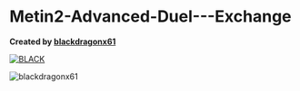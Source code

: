# Metin2-Advanced-Duel---Exchange

**Created by [blackdragonx61](https://metin2.dev/board/profile/14335-mali/)**

[![BLACK](https://img.youtube.com/vi/txw-igBzoyM/maxresdefault.jpg)](https://youtu.be/txw-igBzoyM)

![blackdragonx61](https://i.imgur.com/V6AwRYJ.png)
